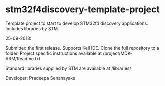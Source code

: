 stm32f4discovery-template-project
=================================

Template project to start to develop STM32f4 discovery applications. Includes libraries by STM.

25-09-2013:

Submitted the first release.
Supports Keil IDE.
Clone the full repository  to a folder.
Project specific instructions available at /project/MDK-ARM/Readme.txt

Standard libraries supplied by STM are available at /libraries/

Developer: Pradeepa Senanayake
